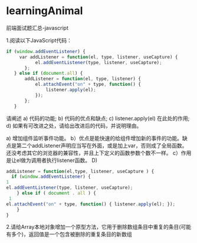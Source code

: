 # learningAnimal
前端面试题汇总-javascript

1.阅读以下JavaScript代码：

```javascript
if (window.addEventListener) {
     var addListener = function(el, type, listener, useCapture) {
           el.addEventListener(type, listener, useCapture);
       };
   } else if (document.all) {
       addListener = function(el, type, listener) {
           el.attachEvent("on" + type, function() {
               listener.apply(el);
           });
       };
   }
   ```

请阐述 a) 代码的功能; b) 代码的优点和缺点; c) listener.apply(el) 在此处的作用; d) 如果有可改进之处，请给出改进后的代码，并说明理由。


a) 增加组件监听事件功能。
b）优点是能快速的给组件增加新的事件的功能。缺点是第二个addListener声明应当写在外面，或是加上var，否则成了全局函数。还没考虑其它的浏览器的兼容性，并且上下定义的函数参数个数不一样。
c）作用是让el做为调用者执行listener函数。
D) 
```javascript
addListener = function(el,type, listener, useCapture ) {
  if (window.addEventListener) {
1
el.addEventListener(type, listener, useCapture);
    } else if ( document . all ) {
 1
el.attachEvent("on" + type, function() { listener.apply(el); });
    }  
}
```

2.请给Array本地对象增加一个原型方法，它用于删除数组条目中重复的条目(可能有多个)，返回值是一个包含被删除的重复条目的新数组
